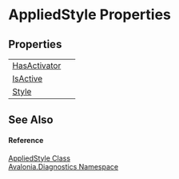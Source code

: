 # AppliedStyle Properties




## Properties
<table>
<tr>
<td><a href="P_Avalonia_Diagnostics_AppliedStyle_HasActivator">HasActivator</a></td>
<td> </td>
</tr>
<tr>
<td><a href="P_Avalonia_Diagnostics_AppliedStyle_IsActive">IsActive</a></td>
<td> </td>
</tr>
<tr>
<td><a href="P_Avalonia_Diagnostics_AppliedStyle_Style">Style</a></td>
<td> </td>
</tr>
</table>

## See Also


#### Reference
<a href="T_Avalonia_Diagnostics_AppliedStyle">AppliedStyle Class</a>  
<a href="N_Avalonia_Diagnostics">Avalonia.Diagnostics Namespace</a>  
